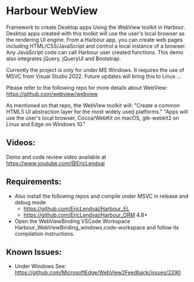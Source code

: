 # Harbour WebView

Framework to create Desktop apps Using the WebView toolkit in Harbour.
Desktop apps created with this toolkit will use the user's local browser as the rendering UI engine.
From a Harbour app, you can create web pages including HTML/CSS/JavaScript and control a local instance of a browser.
Any JavaScript code can call Harbour user created functions. 
This demo also integrates jQuery, jQueryUI and Bootstrap.

Currently the project is only for under MS Windows. It requires the use of MSVC from Visual Studio 2022.
Future updates will bring this to Linux ...

Please refer to the following repo for more details about WebView: https://github.com/webview/webview

As mentioned on that repo, the WebView toolkit will:
"Create a common HTML5 UI abstraction layer for the most widely used platforms."
"Apps will use the user's local browser, Cocoa/WebKit on macOS, gtk-webkit2 on Linux and Edge on Windows 10."

## Videos:
Demo and code review video available at https://www.youtube.com/@EricLendvai

## Requirements:
- Also install the following repos and compile under MSVC in release and debug mode
  - https://github.com/EricLendvai/Harbour_EL
  - https://github.com/EricLendvai/Harbour_ORM 4.8+
- Open the WebViewBinding VSCode Workspace Harbour_WebViewBinding_windows.code-workspace and follow its compilation instructions.


## Known Issues:
- Under Windows See: https://github.com/MicrosoftEdge/WebView2Feedback/issues/2290

